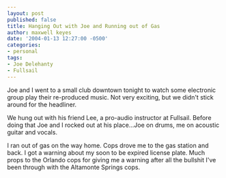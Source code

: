 ```yaml
---
layout: post
published: false
title: Hanging Out with Joe and Running out of Gas
author: maxwell keyes
date: '2004-01-13 12:27:00 -0500'
categories:
- personal
tags:
- Joe Delehanty
- Fullsail
---
```


Joe and I went to a small club downtown tonight to watch some electronic group
play their re-produced music. Not very exciting, but we didn't stick around for
the headliner.

We hung out with his friend Lee, a pro-audio instructor at Fullsail. Before
doing that Joe and I rocked out at his place...Joe on drums, me on acoustic
guitar and vocals.

I ran out of gas on the way home. Cops drove me to the gas station and back. I
got a warning about my soon to be expired license plate. Much props to the
Orlando cops for giving me a warning after all the bullshit I've been through
with the Altamonte Springs cops.
